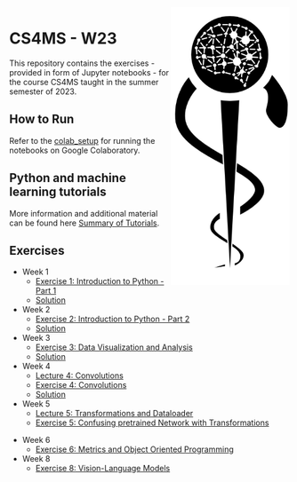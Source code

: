 <img src="images/logo_CS_MS_final.png" height="500" align="right"> 

# CS4MS - W23

This repository contains the exercises - provided in form of Jupyter notebooks - for the course CS4MS taught in the summer semester of 2023.

## How to Run

Refer to the [colab_setup](documents/colab_setup.md) for running the notebooks on Google Colaboratory.

## Python and machine learning tutorials

More information and additional material can be found here [Summary of Tutorials](documents/ListOfTutorials.md).

## Exercises
- Week 1
  - [Exercise 1: Introduction to Python - Part 1](https://colab.research.google.com/github/CS4MS/CS4MS_W23/blob/main/exercises/Exercise_1.ipynb) 
  - [Solution](https://colab.research.google.com/github/CS4MS/CS4MS_W23/blob/main/solutions/Exercise_1_Solution.ipynb)
- Week 2
  - [Exercise 2: Introduction to Python - Part 2](https://colab.research.google.com/github/CS4MS/CS4MS_W23/blob/main/exercises/Exercise_2.ipynb)
  - [Solution](https://colab.research.google.com/github/CS4MS/CS4MS_W23/blob/main/solutions/Exercise_2_Solution.ipynb)
- Week 3
  - [Exercise 3: Data Visualization and Analysis](https://colab.research.google.com/github/CS4MS/CS4MS_W23/blob/main/exercises/Exercise_3.ipynb)
  - [Solution](https://colab.research.google.com/github/CS4MS/CS4MS_W23/blob/main/solutions/Exercise_3_Solution.ipynb)
- Week 4
  - [Lecture 4: Convolutions](https://colab.research.google.com/github/CS4MS/CS4MS_W23/blob/main/lectures/Lecture_4.ipynb)
  - [Exercise 4: Convolutions](https://colab.research.google.com/github/CS4MS/CS4MS_W23/blob/main/exercises/Exercise_4.ipynb)
  - [Solution](https://colab.research.google.com/github/CS4MS/CS4MS_W23/blob/main/solutions/Exercise_4_Solution.ipynb)
- Week 5
  - [Lecture 5: Transformations and Dataloader](https://colab.research.google.com/github/CS4MS/CS4MS_W23/blob/main/lectures/Lecture_5.ipynb)
  - [Exercise 5: Confusing pretrained Network with Transformations](https://colab.research.google.com/github/CS4MS/CS4MS_W23/blob/main/exercises/Exercise_5.ipynb) 
<!--  - [Solution](https://colab.research.google.com/github/CS4MS/CS4MS_W23/blob/main/solutions/Exercise_5_Solution.ipynb) -->
- Week 6
  - [Exercise 6: Metrics and Object Oriented Programming](https://colab.research.google.com/github/CS4MS/CS4MS_W23/blob/main/exercises/Exercise_6.ipynb)
- Week 8
  - [Exercise 8: Vision-Language Models](https://colab.research.google.com/github/CS4MS/CS4MS_W23/blob/main/exercises/Exercise_8.ipynb)
<!--  - [Solution](https://colab.research.google.com/github/CS4MS/CS4MS_W23/blob/main/solutions/Exercise_6_Solution.ipynb)
- Week 7
  - [Exercise 7: Network Setup and First Training - part 1](https://colab.research.google.com/github/CS4MS/CS4MS_W23/blob/main/exercises/Exercise_7.ipynb)
  - [Solution](https://colab.research.google.com/github/CS4MS/CS4MS_W23/blob/main/solutions/Exercise_7_Solution.ipynb)
- Week 8
  - [Exercise 8: Network Setup and First Training - part 2](https://colab.research.google.com/github/CS4MS/CS4MS_W23/blob/main/exercises/Exercise_8.ipynb)
  - [Solution](https://colab.research.google.com/github/CS4MS/CS4MS_W23/blob/main/solutions/Exercise_8_Solution.ipynb) -->
